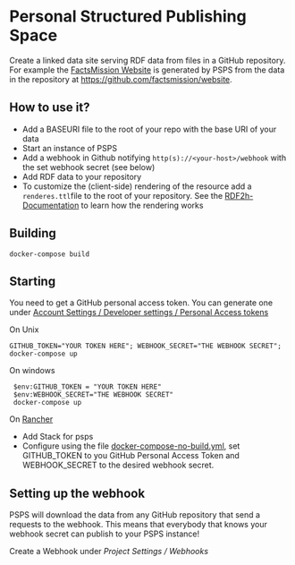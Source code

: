# Personal Structured Publishing Space

Create a linked data site serving RDF data from files in a GitHub repository. For example the [FactsMission Website](https://factsmission.com/) is generated by PSPS from the data in the repository at https://github.com/factsmission/website.

## How to use it?

- Add a BASEURI file to the root of your repo with the base URI of your data
- Start an instance of  PSPS
- Add a webhook in Github notifying `http(s)://<your-host>/webhook` with the set webhook secret (see below)
- Add RDF data to your repository
- To customize the (client-side) rendering of the resource add a `renderes.ttl`file to the root of your repository. See the [RDF2h-Documentation](https://rdf2h.github.io/rdf2h-documentation/) to learn how the rendering works

## Building

    docker-compose build

## Starting

You need to get a GitHub personal access token. You can generate one under [ Account Settings / Developer settings / Personal Access tokens](https://github.com/settings/tokens)

On Unix 

    GITHUB_TOKEN="YOUR TOKEN HERE"; WEBHOOK_SECRET="THE WEBHOOK SECRET"; docker-compose up

On windows

     $env:GITHUB_TOKEN = "YOUR TOKEN HERE"
     $env:WEBHOOK_SECRET="THE WEBHOOK SECRET"
     docker-compose up

On [Rancher](https://rancher.com/)

 * Add Stack for psps
 * Configure using the file [docker-compose-no-build.yml](docker-compose-no-build.yml), set GITHUB_TOKEN to you GitHub Personal Access Token and WEBHOOK_SECRET to the desired 
 webhook secret.

## Setting up the webhook

PSPS will download the data from any GitHub repository that send a requests to the webhook. This means that everybody that knows your webhook secret can publish to your PSPS instance!

Create a Webhook under *Project Settings / Webhooks*

